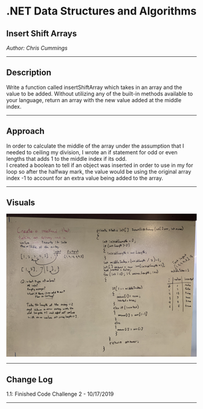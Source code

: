 # .NET Data Structures and Algorithms

## Insert Shift Arrays

*Author: Chris Cummings*

---

## Description

Write a function called insertShiftArray which takes in an array and the value to be added. 
Without utilizing any of the built-in methods available to your language, 
return an array with the new value added at the middle index.

---

## Approach

In order to calculate the middle of the array under the assumption that I needed to ceiling my division,
I wrote an if statement for odd or even lengths that adds 1 to the middle index if its odd.  
I created a boolean to tell if an object was inserted in order to use in my for loop so after 
the halfway mark, the value would be using the original array index -1 to account for an extra 
value being added to the array.

---

## Visuals
![Code Challenge 2 Whiteboard](assets/arrayShift.jpg)

---

## Change Log

1.1: Finished Code Challenge 2 - 10/17/2019

---

